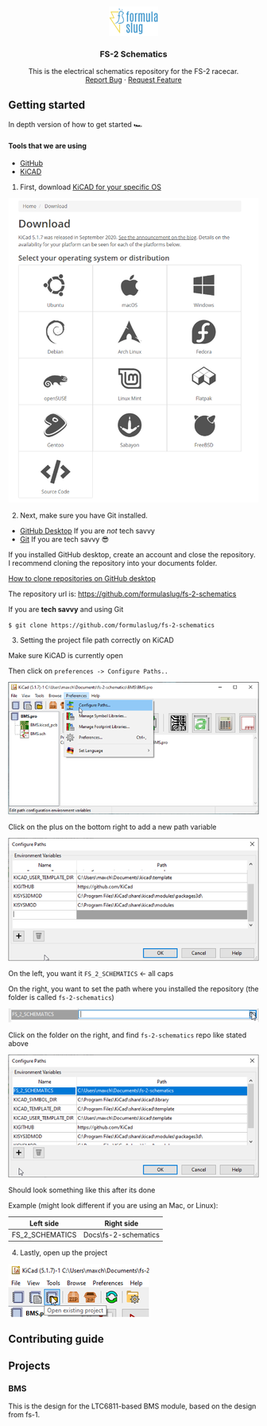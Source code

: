 <p align="center">
  <a href="https://github.com/formulaslug/fs-2-schematics">
    <img src="docs\FS-01-high-resolution.png" alt="Logo" width="100" height="60">
  </a>
  <h3 align="center">FS-2 Schematics</h3>

  <p align="center">
    This is the electrical schematics repository for the FS-2 racecar.
    <br />
    <a href="https://github.com/formulaslug/fs-2-schematics/issues">Report Bug</a>
    ·
    <a href="https://github.com/formulaslug/fs-2-schematics/issues">Request Feature</a>
  </p>
</p>


## Getting started
In depth version of how to get started 🏎️
#### Tools that we are using
* [GitHub](https://github.com)
* [KiCAD](https://kicad-pcb.org/)

1) First, download [KiCAD for your specific OS](https://kicad-pcb.org/download/)

![Image of Yaktocat](./docs/kicad_download.png)

2) Next, make sure you have Git installed.

* [GitHub Desktop](https://desktop.github.com/)
If you are *not* tech savvy
* [Git](https://git-scm.com/downloads)
If you are tech savvy 😎

If you installed GitHub desktop, create an account and close the repository.
I recommend cloning the repository into your documents folder.

[How to clone repositories on GitHub desktop](https://docs.github.com/en/free-pro-team@latest/desktop/contributing-and-collaborating-using-github-desktop/cloning-and-forking-repositories-from-github-desktop)

The repository url is: https://github.com/formulaslug/fs-2-schematics

If you are <b>tech savvy</b> and using Git

`$ git clone https://github.com/formulaslug/fs-2-schematics`

3) Setting the project file path correctly on KiCAD

Make sure KiCAD is currently open

Then click on `preferences -> Configure Paths..`

![Path](./docs/kicad_path.png)

Click on the plus on the bottom right to add a new path variable

![Path](./docs/kicad_variables1.png)

On the left, you want it `FS_2_SCHEMATICS` <- all caps

On the right, you want to set the path where you installed the repository (the folder is called `fs-2-schematics`)

![Path](./docs/kicad_variables3.png)

Click on the folder on the right, and find `fs-2-schematics` repo like stated above

![Path](./docs/kicad_variables2.png)

Should look something like this after its done

Example (might look different if you are using an Mac, or Linux):

Left side | Right side
------------ | -------------
FS_2_SCHEMATICS | Docs\fs-2-schematics


4) Lastly, open up the project

![Path](./docs/kicad_project.png)

## Contributing guide



## Projects

### BMS

This is the design for the LTC6811-based BMS module, based on the design from fs-1.
